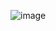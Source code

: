 ![image](https://user-images.githubusercontent.com/101194662/158017569-c5320c9b-18bb-4a83-82e7-98206f1276ab.png)
